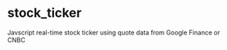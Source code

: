 stock_ticker
============

Javscript real-time stock ticker using quote data from Google Finance or CNBC
